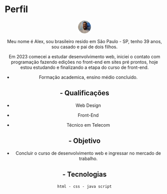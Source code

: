 # Perfil
<center>
<img src="./foto-readme.png" alt="foto-do-perfil" height= "40px" width= "40px">


 Meu nome é Alex, sou brasileiro resido em São Paulo - SP, tenho 39 anos, sou casado e pai de dois filhos. 

Em 2023 comecei a estudar desenvolvimento web, iniciei o contato com programação fazendo edições no front-end em sites pré prontos, hoje estou estudando e finalizando a etapa do curso de front-end.

- Formação academica, ensino médio concluido.


## - Qualificações

- Web Design

- Front-End

- Técnico em Telecom

## - Objetivo

- Concluir o curso de desenvolvimento web e ingressar no mercado de trabalho.

## - Tecnologias

```
html - css - java script
```
</center>

